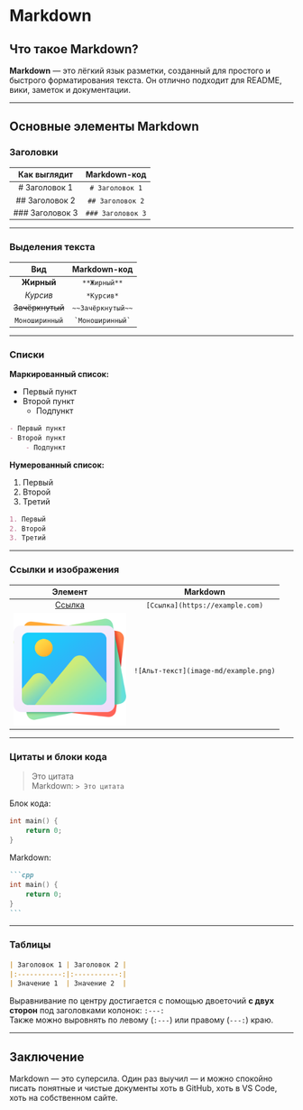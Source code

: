 # Markdown

## Что такое Markdown?

**Markdown** — это лёгкий язык разметки, созданный для простого и быстрого форматирования текста. Он отлично подходит для README, вики, заметок и документации.

---

## Основные элементы Markdown

### Заголовки

|     Как выглядит     |      Markdown-код       |
|:--------------------:|:-----------------------:|
| # Заголовок 1        | `# Заголовок 1`         |
| ## Заголовок 2       | `## Заголовок 2`        |
| ### Заголовок 3      | `### Заголовок 3`       |

---

### Выделения текста

|        Вид         |        Markdown-код       |
|:------------------:|:-------------------------:|
| **Жирный**         | `**Жирный**`              |
| *Курсив*           | `*Курсив*`                |
| ~~Зачёркнутый~~    | `~~Зачёркнутый~~`         |
| `Моноширинный`     | `` `Моноширинный` ``      |

---

### Списки

**Маркированный список:**

- Первый пункт
- Второй пункт
    - Подпункт
    
```markdown
- Первый пункт
- Второй пункт
    - Подпункт
```

**Нумерованный список:**

1. Первый
2. Второй
3. Третий

```markdown
1. Первый
2. Второй
3. Третий
```

---

### Ссылки и изображения

|         Элемент         |             Markdown              |
|:-----------------------:|:---------------------------------:|
| [Ссылка](https://example.com) | `[Ссылка](https://example.com)` |
| <img src="image-md/example.png" alt="Альт-текст" height="200"> | `![Альт-текст](image-md/example.png)`       |

---

### Цитаты и блоки кода

> Это цитата  
Markdown: `> Это цитата`

Блок кода:
```cpp
int main() {
    return 0;
}
```
Markdown: 
````markdown
```cpp
int main() {
    return 0;
}
```
````

---

### Таблицы

```markdown
| Заголовок 1 | Заголовок 2 |
|:-----------:|:-----------:|
| Значение 1  | Значение 2  |
```

Выравнивание по центру достигается с помощью двоеточий **с двух сторон** под заголовками колонок: `:---:`  
Также можно выровнять по левому (`:---`) или правому (`---:`) краю.


---

## Заключение

Markdown — это суперсила. Один раз выучил — и можно спокойно писать понятные и чистые документы хоть в GitHub, хоть в VS Code, хоть на собственном сайте.
